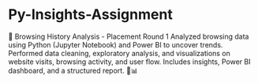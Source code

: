 # Py-Insights-Assignment
📌 Browsing History Analysis - Placement Round 1 Analyzed browsing data using Python (Jupyter Notebook) and Power BI to uncover trends. Performed data cleaning, exploratory analysis, and visualizations on website visits, browsing activity, and user flow. Includes insights, Power BI dashboard, and a structured report. 🚀📊
